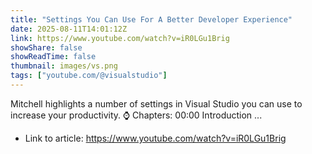 ```yaml
---
title: "Settings You Can Use For A Better Developer Experience"
date: 2025-08-11T14:01:12Z
link: https://www.youtube.com/watch?v=iR0LGu1Brig
showShare: false
showReadTime: false
thumbnail: images/vs.png
tags: ["youtube.com/@visualstudio"]
---
```

Mitchell highlights a number of settings in Visual Studio you can use to increase your productivity. ⌚ Chapters: 00:00 Introduction ...

- Link to article: https://www.youtube.com/watch?v=iR0LGu1Brig